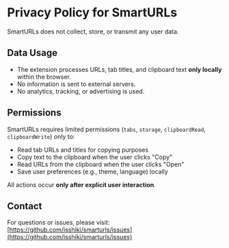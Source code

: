 # Privacy Policy for SmartURLs

SmartURLs does not collect, store, or transmit any user data.

## Data Usage

- The extension processes URLs, tab titles, and clipboard text **only locally** within the browser.
- No information is sent to external servers.
- No analytics, tracking, or advertising is used.

## Permissions

SmartURLs requires limited permissions (`tabs`, `storage`, `clipboardRead`, `clipboardWrite`) only to:

- Read tab URLs and titles for copying purposes
- Copy text to the clipboard when the user clicks "Copy"
- Read URLs from the clipboard when the user clicks "Open"
- Save user preferences (e.g., theme, language) locally

All actions occur **only after explicit user interaction**.

## Contact

For questions or issues, please visit:
[https://github.com/isshiki/smarturls/issues](https://github.com/isshiki/smarturls/issues)
